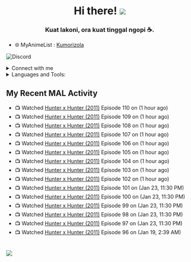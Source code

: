 <h1 align="center">Hi there! <img src="https://media.giphy.com/media/hvRJCLFzcasrR4ia7z/giphy.gif" width="25px"> </h1>
<h3 align="center">Kuat lakoni, ora kuat tinggal ngopi ☕.</h3>

- 🌐 MyAnimeList : [Kumorizola](https://myanimelist.net/animelist/Kumorizola)

![Discord](https://discord.c99.nl/widget/theme-3/761213268009943051.png)
<details>
      <summary>Connect with me</summary>
    <p align="left">
        <a href="https://www.facebook.com/kumori.hartley.1" target="blank"><img align="center"
                src="https://raw.githubusercontent.com/rahuldkjain/github-profile-readme-generator/master/src/images/icons/Social/facebook.svg"
                alt="kumori hartley" height="30" width="40" /></a>
        <a href="https://www.instagram.com/kumorizola/" target="blank"><img align="center"
                src="https://raw.githubusercontent.com/rahuldkjain/github-profile-readme-generator/master/src/images/icons/Social/instagram.svg"
                alt="kumorizola" height="30" width="40" /></a>
        <a href="https://discord.com" target="blank"><img align="center"
                src="https://raw.githubusercontent.com/rahuldkjain/github-profile-readme-generator/master/src/images/icons/Social/discord.svg"
                alt="Kumori#5882" height="30" width="40" /></a>
    </p>
</details>

<details>
    <summary align="left">Languages and Tools:</summary>
<p align="left">
      <a href="https://www.w3schools.com/css/" target="_blank">
        <img src="https://raw.githubusercontent.com/devicons/devicon/master/icons/css3/css3-original-wordmark.svg"
            alt="css3" width="40" height="40" /> </a> <a href="https://www.w3.org/html/" target="_blank"> <img
            src="https://raw.githubusercontent.com/devicons/devicon/master/icons/html5/html5-original-wordmark.svg"
            alt="html5" width="40" height="40" /> </a> <a href="https://www.java.com" target="_blank"> <img
            src="https://raw.githubusercontent.com/devicons/devicon/master/icons/java/java-original.svg" alt="java"
            width="40" height="40" /> </a> <a href="https://developer.mozilla.org/en-US/docs/Web/JavaScript"
            target="_blank"> <img
            src="https://raw.githubusercontent.com/devicons/devicon/master/icons/javascript/javascript-original.svg"
            alt="javascript" width="40" height="40" /> </a> <a href="https://nodejs.org" target="_blank"> <img
            src="https://raw.githubusercontent.com/devicons/devicon/master/icons/nodejs/nodejs-original-wordmark.svg"
            alt="nodejs" width="40" height="40" /> </a> <a href="https://www.python.org" target="_blank"> <img
            src="https://raw.githubusercontent.com/devicons/devicon/master/icons/python/python-original.svg"
            alt="python" width="40" height="40" /> </a> <a href="https://www.typescriptlang.org/" target="_blank"> <img
            src="https://raw.githubusercontent.com/devicons/devicon/master/icons/typescript/typescript-original.svg" 
            alt="typescript" width="40" height="40" /> </a> <a href="https://www.photoshop.com/en" target="_blank"> <img
            src="https://upload.wikimedia.org/wikipedia/commons/a/af/Adobe_Photoshop_CC_icon.svg" alt="photoshop" width="40" height="40"/> </a>
            <a href="https://www.adobe.com/products/premiere.html" target="_blank"> <img
            src="https://upload.wikimedia.org/wikipedia/commons/4/40/Adobe_Premiere_Pro_CC_icon.svg" alt="Premiere pro" width="40" height="40"/> </a>
            <a href="https://www.adobe.com/in/products/illustrator.html" target="_blank"> <img 
            src="https://upload.wikimedia.org/wikipedia/commons/f/fb/Adobe_Illustrator_CC_icon.svg" alt="illustrator" width="40" height="40"/> </a>
      
 </details>
 
 <h2> My Recent MAL Activity</h2>
<!-- MAL_ACTIVITY:start -->

- 📺 Watched [Hunter x Hunter (2011)](https://MyAnimeList.net/anime.php?id=11061) Episode 110 on (1 hour ago)
- 📺 Watched [Hunter x Hunter (2011)](https://MyAnimeList.net/anime.php?id=11061) Episode 109 on (1 hour ago)
- 📺 Watched [Hunter x Hunter (2011)](https://MyAnimeList.net/anime.php?id=11061) Episode 108 on (1 hour ago)
- 📺 Watched [Hunter x Hunter (2011)](https://MyAnimeList.net/anime.php?id=11061) Episode 107 on (1 hour ago)
- 📺 Watched [Hunter x Hunter (2011)](https://MyAnimeList.net/anime.php?id=11061) Episode 106 on (1 hour ago)
- 📺 Watched [Hunter x Hunter (2011)](https://MyAnimeList.net/anime.php?id=11061) Episode 105 on (1 hour ago)
- 📺 Watched [Hunter x Hunter (2011)](https://MyAnimeList.net/anime.php?id=11061) Episode 104 on (1 hour ago)
- 📺 Watched [Hunter x Hunter (2011)](https://MyAnimeList.net/anime.php?id=11061) Episode 103 on (1 hour ago)
- 📺 Watched [Hunter x Hunter (2011)](https://MyAnimeList.net/anime.php?id=11061) Episode 102 on (1 hour ago)
- 📺 Watched [Hunter x Hunter (2011)](https://MyAnimeList.net/anime.php?id=11061) Episode 101 on (Jan 23, 11:30 PM)
- 📺 Watched [Hunter x Hunter (2011)](https://MyAnimeList.net/anime.php?id=11061) Episode 100 on (Jan 23, 11:30 PM)
- 📺 Watched [Hunter x Hunter (2011)](https://MyAnimeList.net/anime.php?id=11061) Episode 99 on (Jan 23, 11:30 PM)
- 📺 Watched [Hunter x Hunter (2011)](https://MyAnimeList.net/anime.php?id=11061) Episode 98 on (Jan 23, 11:30 PM)
- 📺 Watched [Hunter x Hunter (2011)](https://MyAnimeList.net/anime.php?id=11061) Episode 97 on (Jan 23, 11:30 PM)
- 📺 Watched [Hunter x Hunter (2011)](https://MyAnimeList.net/anime.php?id=11061) Episode 96 on (Jan 19, 2:39 AM)

<!-- MAL_ACTIVITY:end -->

  
<h2 align="left"> <img src="https://media.discordapp.net/attachments/918405470073520168/919220018355523584/ezgif.com-gif-maker_1.gif">

